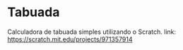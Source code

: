 # Tabuada
Calculadora de tabuada simples utilizando o Scratch.
link: https://scratch.mit.edu/projects/971357914
